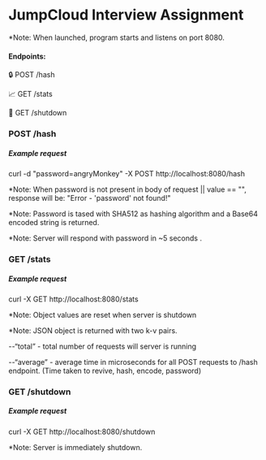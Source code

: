# JumpCloud Interview Assignment


*Note: When launched, program starts and listens on port 8080.

#### Endpoints: 

🔒 POST /hash

📈 GET /stats

👋 GET /shutdown


 ### POST /hash

##### Example request
curl -d "password=angryMonkey" -X POST http://localhost:8080/hash

*Note: When password is not present in body of request ||  value == "", response will be: "Error - 'password' not found!"

*Note: Password is tased with SHA512 as hashing algorithm and a Base64 encoded string is returned. 

*Note: Server will respond with password in ~5 seconds .

### GET /stats  

##### Example request
curl -X GET http://localhost:8080/stats

*Note: Object values are reset when server is shutdown

*Note: JSON object is returned with two k-v pairs.

--“total” - total number of requests will server is running

--“average” - average time in microseconds for all POST requests to /hash endpoint. (Time taken to revive, hash, encode, password)



### GET /shutdown

##### Example request
curl -X GET http://localhost:8080/shutdown

*Note: Server is immediately shutdown.

